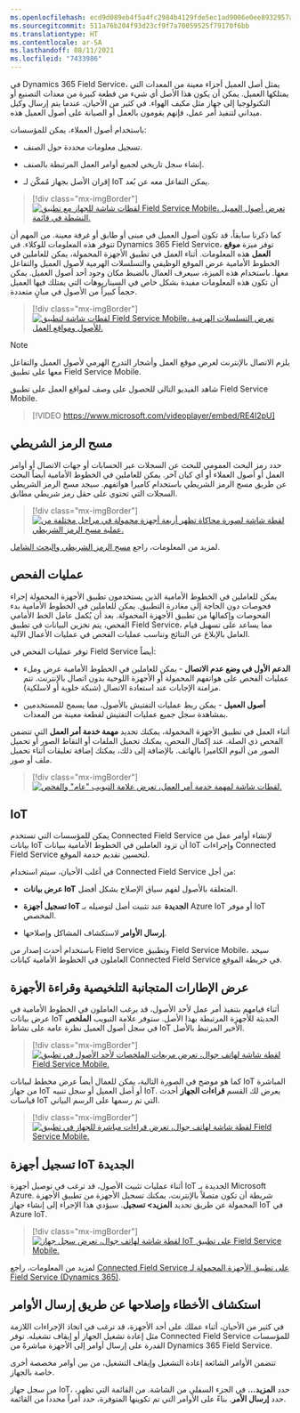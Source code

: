 ```yaml
---
ms.openlocfilehash: ecd9d089eb4f5a4fc2984b4129fde5ec1ad9006e0ee8932957a361803ba94073
ms.sourcegitcommit: 511a76b204f93d23cf9f7a70059525f79170f6bb
ms.translationtype: HT
ms.contentlocale: ar-SA
ms.lasthandoff: 08/11/2021
ms.locfileid: "7433986"
---
```

في Dynamics 365 Field Service، يمثل أصل العميل أجزاء معينة من المعدات التي يمتلكها العميل. يمكن أن يكون هذا الأصل أي شيء من قطعة كبيرة من معدات التصنيع أو التكنولوجيا إلى جهاز مثل مكيف الهواء. في كثير من الأحيان، عندما يتم إرسال وكيل ميداني لتنفيذ أمر عمل، فإنهم يقومون بالعمل أو الصيانة على أصول العميل هذه.

باستخدام أصول العملاء، يمكن للمؤسسات:

- تسجيل معلومات محددة حول الصنف.

- إنشاء سجل تاريخي لجميع أوامر العمل المرتبطة بالصنف.

- إقران الأصل بجهاز مُمكّن لـ IoT يمكن التفاعل معه عن بُعد.

> [!div class="mx-imgBorder"]
> [![لقطات شاشة للجهاز مع تطبيق Field Service Mobile، تعرض أصول العميل النشطة في قائمة.](../media/4-01-assets.png)](../media/4-01-assets.png#lightbox)

كما ذكرنا سابقاً، قد تكون أصول العميل في مبنى أو طابق أو غرفة معينة. من المهم أن تتوفر هذه المعلومات للوكلاء. في Dynamics 365 Field Service، توفر ميزة **موقع العمل** هذه المعلومات. أثناء العمل في تطبيق الأجهزة المحمولة، يمكن للعاملين في الخطوط الأمامية عرض الموقع الوظيفي والتسلسلات الهرمية لأصول العميل والتفاعل معها. باستخدام هذه الميزة، سيعرف العمال بالضبط مكان وجود أحد أصول العميل. يمكن أن تكون هذه المعلومات مفيدة بشكل خاص في السيناريوهات التي يمتلك فيها العميل حجماً كبيراً من الأصول في مبانٍ متعددة.

> [!div class="mx-imgBorder"]
> [![لقطات شاشة لتطبيق Field Service Mobile، تعرض التسلسلات الهرمية للأصول ومواقع العمل.](../media/4-02-hierarchy.png)](../media/4-02-hierarchy.png#lightbox)

> [!NOTE]
> يلزم الاتصال بالإنترنت لعرض موقع العمل وأشجار التدرج الهرمي لأصول العميل والتفاعل معها على تطبيق Field Service Mobile.

شاهد الفيديو التالي للحصول على وصف لمواقع العمل على تطبيق Field Service Mobile.

> [!VIDEO https://www.microsoft.com/videoplayer/embed/RE4I2pU]

## <a name="barcode-scanning"></a>مسح الرمز الشريطي

حدد رمز البحث العمومي للبحث عن السجلات عبر الحسابات أو جهات الاتصال أو أوامر العمل أو أصول العملاء أو أي كيان آخر. يمكن للعاملين في الخطوط الأمامية أيضاً البحث عن طريق مسح الرمز الشريطي باستخدام كاميرا هواتفهم.
سيجد مسح الرمز الشريطي السجلات التي تحتوي على حقل رمز شريطي مطابق.

> [!div class="mx-imgBorder"]
> [![لقطة شاشة لصورة محاكاة تظهر أربعة أجهزة محمولة في مراحل مختلفة من عملية مسح الرمز الشريطي.](../media/4-03-barcode.png)](../media/4-03-barcode.png#lightbox)

لمزيد من المعلومات، راجع [مسح الرمز الشريطي والبحث الشامل‏‎](/dynamics365/field-service/mobile-power-app-system-barcode-scanning?azure-portal=true).

## <a name="inspections"></a>عمليات الفحص

يمكن للعاملين في الخطوط الأمامية الذين يستخدمون تطبيق الأجهزة المحمولة إجراء فحوصات دون الحاجة إلى مغادرة التطبيق. يمكن للعاملين في الخطوط الأمامية بدء الفحوصات وإكمالها من تطبيق الأجهزة المحمولة. بعد أن يُكمل عامل الخط الأمامي الفحص، يتم تخزين البيانات في تطبيق Field Service، مما يساعد على تسهيل قيام العامل بالإبلاغ عن النتائج وتناسب عمليات الفحص في عمليات الأعمال الآلية.

توفر عمليات الفحص في Field Service أيضاً:

- **الدعم الأول في وضع عدم الاتصال** - يمكن للعاملين في الخطوط الأمامية عرض وملء عمليات الفحص على هواتفهم المحمولة أو الأجهزة اللوحية بدون اتصال بالإنترنت. تتم مزامنة الإجابات عند استعادة الاتصال (شبكة خلوية أو لاسلكية).

- **أصول العميل** - يمكن ربط عمليات التفتيش بالأصول، مما يسمح للمستخدمين بمشاهدة سجل جميع عمليات التفتيش لقطعة معينة من المعدات.

أثناء العمل في تطبيق الأجهزة المحمولة، يمكنك تحديد **مهمة خدمة أمر العمل** التي تتضمن الفحص ذي الصلة. عند إكمال الفحص، يمكنك تحميل الملفات أو التقاط الصور أو تحميل الصور من ألبوم الكاميرا بالهاتف. بالإضافة إلى ذلك، يمكنك إضافة تعليقات أثناء تحميل ملف أو صور.

> [!div class="mx-imgBorder"]
> [![لقطات شاشة لمهمة خدمة أمر العمل، تعرض علامة التبويب "عام" والفحص.](../media/4-04-task.png)](../media/4-04-task.png#lightbox)

## <a name="internet-of-things"></a>IoT

يمكن للمؤسسات التي تستخدم Connected Field Service لإنشاء أوامر عمل من بيانات IoT أن تزود العاملين في الخطوط الأمامية ببيانات IoT وإجراءات Connected Field Service لتحسين تقديم خدمة الموقع.

في أغلب الأحيان، سيتم استخدام Connected Field Service من أجل:

- **عرض بيانات IoT** المتعلقة بالأصول لفهم سياق الإصلاح بشكل أفضل.

- **تسجيل أجهزة IoT الجديدة** عند تثبيت أصل لتوصيله بـ Azure IoT أو موفر IoT المخصص.

- **إرسال الأوامر** لاستكشاف المشاكل وإصلاحها.

باستخدام أحدث إصدار من Field Service وتطبيق Field Service Mobile، سيجد العاملون في الخطوط الأمامية كيانات Connected Field Service في خريطة الموقع.

## <a name="view-summary-tiles-and-device-readings"></a>عرض الإطارات المتجانبة التلخيصية وقراءة الأجهزة

أثناء قيامهم بتنفيذ أمر عمل لأحد الأصول، قد يرغب العاملون في الخطوط الأمامية في عرض بيانات IoT الحديثة للأجهزة المرتبطة بهذا الأصل. ستوفر علامة التبويب **الملخص** في سجل أصول العميل نظرة عامة على نشاط IoT الأخير المرتبط بالأصل.

> [!div class="mx-imgBorder"]
> [![لقطة شاشة لهاتف جوال، تعرض مربعات الملخصات لأحد الأصول في تطبيق Field Service Mobile.](../media/4-05-summary.png)](../media/4-05-summary.png#lightbox)

كما هو موضح في الصورة التالية، يمكن للعمال أيضاً عرض مخطط لبيانات IoT المباشرة من جهاز IoT أو أصل العميل أو سجل تنبيه IoT. يعرض لك القسم **قراءات الجهاز** أحدث قياسات IoT التي تم رسمها على الرسم البياني.

> [!div class="mx-imgBorder"]
> [![لقطة شاشة لهاتف جوال، تعرض قراءات مباشرة للجهاز في تطبيق Field Service Mobile.](../media/4-06-live.png)](../media/4-06-live.png#lightbox)

## <a name="register-new-iot-devices"></a>تسجيل أجهزة IoT الجديدة

أثناء عمليات تثبيت الأصول، قد ترغب في توصيل أجهزة IoT الجديدة بـ Microsoft Azure. شريطة أن تكون متصلاً بالإنترنت، يمكنك تسجيل الأجهزة من تطبيق الأجهزة المحمولة عن طريق تحديد **المزيد> تسجيل**.
سيؤدي هذا الإجراء إلى إنشاء جهاز IoT في Azure IoT.

> [!div class="mx-imgBorder"]
> [![لقطة شاشة لهاتف جوال، تعرض سجل جهاز IoT على تطبيق Field Service Mobile.](../media/4-07-record.png)](../media/4-07-record.png#lightbox)

لمزيد من المعلومات، راجع [Connected Field Service على تطبيق الأجهزة المحمولة لـ Field Service (Dynamics 365)](/dynamics365/field-service/cfs-mobile-powerapp/?azure-portal=true).

## <a name="troubleshoot-by-sending-commands"></a>استكشاف الأخطاء وإصلاحها عن طريق إرسال الأوامر

في كثير من الأحيان، أثناء عملك على أحد الأجهزة، قد ترغب في اتخاذ الإجراءات اللازمة مثل إعادة تشغيل الجهاز أو إيقاف تشغيله.
توفر Connected Field Service للمؤسسات القدرة على إرسال أوامر إلى الأجهزة مباشرةً من Dynamics 365 Field Service.

تتضمن الأوامر الشائعة إعادة التشغيل وإيقاف التشغيل، من بين أوامر مخصصة أخرى خاصة بالجهاز.

من سجل جهاز IoT، حدد **المزيد...** في الجزء السفلي من الشاشة.
من القائمة التي تظهر، حدد **إرسال الأمر**. بناءً على الأوامر التي تم تكوينها المتوفرة، حدد أمراً محدداً من القائمة.

